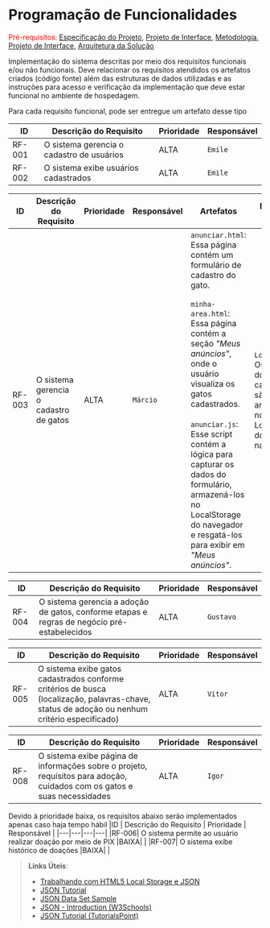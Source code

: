 # Programação de Funcionalidades

<span style="color:red">Pré-requisitos: <a href="2-Especificação do Projeto.md"> Especificação do Projeto</a></span>, <a href="3-Projeto de Interface.md"> Projeto de Interface</a>, <a href="4-Metodologia.md"> Metodologia</a>, <a href="3-Projeto de Interface.md"> Projeto de Interface</a>, <a href="5-Arquitetura da Solução.md"> Arquitetura da Solução</a>

Implementação do sistema descritas por meio dos requisitos funcionais e/ou não funcionais. Deve relacionar os requisitos atendidos os artefatos criados (código fonte) além das estruturas de dados utilizadas e as instruções para acesso e verificação da implementação que deve estar funcional no ambiente de hospedagem.

Para cada requisito funcional, pode ser entregue um artefato desse tipo

|ID    | Descrição do Requisito  | Prioridade | Responsável |
|---|---|---|---|
|RF-001|O sistema gerencia o cadastro de usuários	|ALTA| `Emile`|
|RF-002|	O sistema exibe usuários cadastrados     |ALTA| `Emile` |

|ID    | Descrição do Requisito  | Prioridade | Responsável | Artefatos | Estruturas de dados | Instruções de acesso |
|---|---|---|---|---|---|---|
|RF-003|	O sistema gerencia o cadastro de gatos |ALTA| `Márcio`| `anunciar.html`: Essa página contém um formulário de cadastro do gato. <br><br> `minha-area.html`: Essa página contém a seção *"Meus anúncios"*, onde o usuário visualiza os gatos cadastrados.<br><br> `anunciar.js`: Esse script contém a lógica para capturar os dados do formulário, armazená-los no LocalStorage do navegador e resgatá-los para exibir em *"Meus anúncios"*. | `LocalStorage`: Os dados dos gatos cadastrados são armazenados no LocalStorage do navegador.| 

|ID    | Descrição do Requisito  | Prioridade | Responsável |
|---|---|---|---|
|RF-004|	O sistema gerencia a adoção de gatos, conforme etapas e regras de negócio pré-estabelecidos |ALTA|  `Gustavo`|

|ID    | Descrição do Requisito  | Prioridade | Responsável |
|---|---|---|---|
|RF-005|	O sistema exibe gatos cadastrados conforme critérios de busca (localização, palavras-chave, status de adoção ou nenhum critério especificado) |ALTA| `Vitor`|

|ID    | Descrição do Requisito  | Prioridade | Responsável |
|---|---|---|---|
|RF-008| O sistema exibe página de informações sobre o projeto, requisitos para adoção, cuidados com os gatos e suas necessidades |ALTA| `Igor`|

Devido à prioridade baixa, os requisitos abaixo serão implementados apenas caso haja tempo hábil
|ID    | Descrição do Requisito  | Prioridade | Responsável |
|---|---|---|---|
|RF-006|	O sistema permite ao usuário realizar doação por meio de PIX |BAIXA|    |
|RF-007|	O sistema exibe histórico de doações	|BAIXA|  |

> **Links Úteis**:
>
> - [Trabalhando com HTML5 Local Storage e JSON](https://www.devmedia.com.br/trabalhando-com-html5-local-storage-e-json/29045)
> - [JSON Tutorial](https://www.w3resource.com/JSON)
> - [JSON Data Set Sample](https://opensource.adobe.com/Spry/samples/data_region/JSONDataSetSample.html)
> - [JSON - Introduction (W3Schools)](https://www.w3schools.com/js/js_json_intro.asp)
> - [JSON Tutorial (TutorialsPoint)](https://www.tutorialspoint.com/json/index.htm)